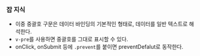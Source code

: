 ### 잡 지식

- 이중 중괄호 구문은 데이터 바인딩의 기본적인 형태로, 데이터를 일반 텍스트로 해석한다.
- `v-pre`를 사용하면 중괄호를 그대로 표시할 수 있다.
- onClick, onSubmit 등에 `.prevent`를 붙이면 preventDefalut로 동작한다.
